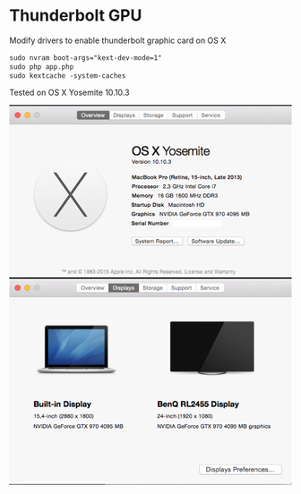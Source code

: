 # Thunderbolt GPU
Modify drivers to enable thunderbolt graphic card on OS X



```
sudo nvram boot-args="kext-dev-mode=1"
sudo php app.php
sudo kextcache -system-caches
```

Tested on OS X Yosemite 10.10.3

![ScreenShot](https://raw.githubusercontent.com/s-valencia/thunderbolt-gpu/master/screenshots/1.png)
![ScreenShot](https://raw.githubusercontent.com/s-valencia/thunderbolt-gpu/master/screenshots/2.png)
